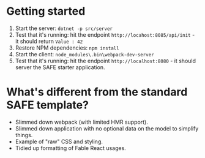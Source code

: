 # Getting started

1. Start the server: `dotnet -p src/server`
1. Test that it's running: hit the endpoint `http://locahost:8085/api/init` - it should return `Value : 42`
1. Restore NPM dependencies: `npm install`
1. Start the client: `node_modules\.bin\webpack-dev-server`
1. Test that it's running: hit the endpoint `http://localhost:8080` - it should server the SAFE starter application.

# What's different from the standard SAFE template?
* Slimmed down webpack (with limited HMR support).
* Slimmed down application with no optional data on the model to simplify things.
* Example of "raw" CSS and styling.
* Tidied up formatting of Fable React usages.
